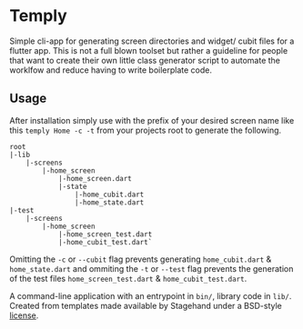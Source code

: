 # Temply
Simple cli-app for generating screen directories and widget/ cubit files for a flutter app. This is not a full blown toolset but rather a guideline for people that want to create their own little class generator script to automate the worklfow and reduce having to write boilerplate code.

## Usage
After installation simply use with the prefix of your desired screen name like this `temply Home -c -t` from your projects root to generate the following.

```
root
|-lib
    |-screens
        |-home_screen
            |-home_screen.dart
            |-state
                |-home_cubit.dart
                |-home_state.dart
|-test
    |-screens
        |-home_screen
            |-home_screen_test.dart
            |-home_cubit_test.dart`
```

Omitting the `-c` or `--cubit` flag prevents generating `home_cubit.dart` & `home_state.dart` and ommiting the `-t` or `--test` flag prevents the generation of the test files `home_screen_test.dart` & `home_cubit_test.dart`.


A command-line application with an entrypoint in `bin/`, library code
in `lib/`.
Created from templates made available by Stagehand under a BSD-style
[license](https://github.com/dart-lang/stagehand/blob/master/LICENSE).
